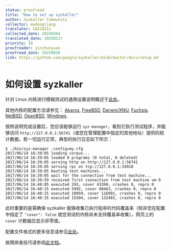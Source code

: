 ```yaml
---
status: proofread
title: "How to set up syzkaller"
author: Syzkaller Community
collector: mudongliang
translator: CAICAIIs
collected_date: 20240304
translated_date: 20250217
priority: 10
proofreader: yinchunyuan
proofread_date: 20250828
link: https://github.com/google/syzkaller/blob/master/docs/setup.md
---
```


# 如何设置 syzkaller

针对 Linux 内核进行模糊测试的通用设置说明概述于[此处](linux/setup.md)。

其他内核的配置方法请参见：
[Akaros](akaros/README.md),
[FreeBSD](freebsd/README.md),
[Darwin/XNU](darwin/README.md),
[Fuchsia](fuchsia/README.md),
[NetBSD](netbsd/README.md),
[OpenBSD](openbsd/setup.md),
[Windows](windows/README.md).

按照说明完成设置后，您应该能够运行 `syz-manager`，看到它执行测试程序，并能够访问 `http://127.0.0.1:56741`（或您在管理配置中指定的其他地址）提供的统计数据。若一切运行正常，典型的执行日志如下所示：

```
$ ./bin/syz-manager -config=my.cfg
2017/06/14 16:39:05 loading corpus...
2017/06/14 16:39:05 loaded 0 programs (0 total, 0 deleted)
2017/06/14 16:39:05 serving http on http://127.0.0.1:56741
2017/06/14 16:39:05 serving rpc on tcp://127.0.0.1:34918
2017/06/14 16:39:05 booting test machines...
2017/06/14 16:39:05 wait for the connection from test machine...
2017/06/14 16:39:59 received first connection from test machine vm-9
2017/06/14 16:40:05 executed 293, cover 43260, crashes 0, repro 0
2017/06/14 16:40:15 executed 5992, cover 88463, crashes 0, repro 0
2017/06/14 16:40:25 executed 10959, cover 116991, crashes 0, repro 0
2017/06/14 16:40:35 executed 15504, cover 132403, crashes 0, repro 0
```

此时重要的是需确保 syzkaller 能够收集已执行程序的代码覆盖率（除非您在配置中指定了 `"cover": false` 或您测试的内核尚未支持覆盖率收集）。网页上的 `cover` 计数器应显示非零值。

配置文件格式的更多信息请参见[此处](configuration.md)。

故障排查技巧请参阅[此文档](troubleshooting.md)。

